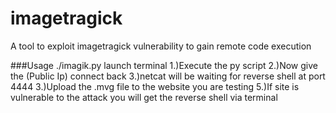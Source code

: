# imagetragick
A tool to exploit imagetragick vulnerability to gain remote code execution 

###Usage ./imagik.py 
launch terminal 
1.)Execute the py script
2.)Now give the (Public Ip) connect back
3.)netcat will be waiting for reverse shell at port 4444
3.)Upload the .mvg file to the website you are testing 
5.)If site is vulnerable to the attack you will get the reverse shell via terminal


